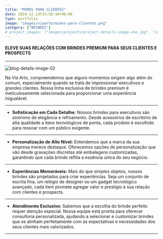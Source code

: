 ```yaml
---
title: "MIMOS PARA CLIENTES"
date: 2019-12-23T15:58:10+06:00
type: portfolio
image: "images/viaarto/mimos-para-clientes.png"
category: ["BRINDES"]
# project_images: ["images/projects/project-details-image-one.jpg", "images/projects/project-details-image-two.jpg"]
---
```


#### ELEVE SUAS RELAÇÕES COM BRINDES PREMIUM PARA SEUS CLIENTES E PROSPECTS
---

![blog-details-image-02](/images/viaarto/mimos-para-seus-clientes.png)

Na Via Arto, compreendemos que alguns momentos exigem algo além do comum, especialmente quando se trata de impressionar executivos e grandes clientes. Nossa linha exclusiva de brindes premium é meticulosamente selecionada para proporcionar uma experiência inigualável.

---

+ **Sofisticação em Cada Detalhe:** 
Nossos brindes para executivos são sinônimo de elegância e refinamento. Desde acessórios de escritório de alta qualidade a itens tecnológicos de ponta, cada produto é escolhido para ressoar com um público exigente.
---
+ **Personalização de Alto Nível:** Entendemos que a marca da sua empresa merece destaque. Oferecemos opções de personalização que vão desde gravações discretas até embalagens customizadas, garantindo que cada brinde reflita a essência única do seu negócio.
---
+ **Experiências Memoráveis:** Mais do que simples objetos, nossos brindes são projetados para criar experiências. Seja um conjunto de escrita fina, um relógio de designer ou um gadget tecnológico avançado, cada item promete agregar valor e prestígio à sua relação com clientes e prospects.
---
+ **Atendimento Exclusivo:** Sabemos que a escolha do brinde perfeito requer atenção especial. Nossa equipe está pronta para oferecer consultoria personalizada, ajudando a selecionar e customizar brindes que se alinham perfeitamente com as expectativas e necessidades dos seus clientes mais valorizados.

---